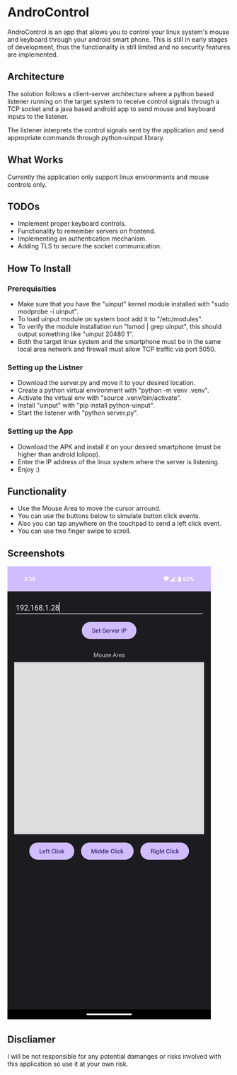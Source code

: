 # AndroControl
AndroControl is an app that allows you to control your linux system's mouse and keyboard through your android smart phone.
This is still in early stages of development, thus the functionality is still limited and no security features are implemented.

## Architecture
The solution follows a client-server architecture where a python based listener
running on the target system to receive control signals through a TCP socket
and a java based android app to send mouse and keyboard inputs to the listener.

The listener interprets the control signals sent by the application and send
appropriate commands through python-uinput library.

## What Works
Currently the application only support linux environments and mouse controls only.

## TODOs
+ Implement proper keyboard controls.
+ Functionality to remember servers on frontend.
+ Implementing an authentication mechanism.
+ Adding TLS to secure the socket communication.

## How To Install
### Prerequisities
+ Make sure that you have the "uinput" kernel module installed with "sudo modprobe -i uinput".
+ To load uinput module on system boot add it to "/etc/modules".
+ To verify the module installation run "lsmod | grep uinput", this should output something like "uinput                 20480  1".
+ Both the target linux system and the smartphone must be in the same local area network and firewall must allow TCP traffic via port 5050.

### Setting up the Listner
+ Download the server.py and move it to your desired location.
+ Create a python virtual environment with "python -m venv .venv".
+ Activate the virtual env with "source .venv/bin/activate".
+ Install "uinput" with "pip install python-uinput".
+ Start the listener with "python server.py".

### Setting up the App
+ Download the APK and install it on your desired smartphone (must be higher than android lolipop).
+ Enter the IP address of the linux system where the server is listening.
+ Enjoy :)

## Functionality
+ Use the Mouse Area to move the cursor arround.
+ You can use the buttons below to simulate button click events.
+ Also you can tap anywhere on the touchpad to send a left click event.
+ You can use two finger swipe to scroll.

## Screenshots
![UI](https://github.com/Arana-Jayavihan/AndroControl/blob/master/assets/UI.png?raw=true)

## Discliamer
I will be not responsible for any potential damanges or risks involved with this application so use it at your own risk.
